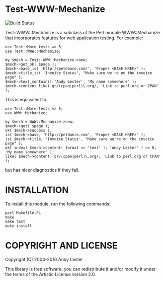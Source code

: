 # Test-WWW-Mechanize

[![Build Status](https://travis-ci.org/petdance/test-www-mechanize.svg?branch=dev)](https://travis-ci.org/petdance/test-www-mechanize)

Test::WWW::Mechanize is a subclass of the Perl module WWW::Mechanize
that incorporates features for web application testing.  For example:

    use Test::More tests => 5;
    use Test::WWW::Mechanize;

    my $mech = Test::WWW::Mechanize->new;
    $mech->get_ok( $page );
    $mech->base_is( 'http://petdance.com/', 'Proper <BASE HREF>' );
    $mech->title_is( 'Invoice Status', "Make sure we're on the invoice page" );
    $mech->text_contains( 'Andy Lester', 'My name somewhere' );
    $mech->content_like( qr/(cpan|perl)\.org/, 'Link to perl.org or CPAN' );

This is equivalent to:

    use Test::More tests => 5;
    use WWW::Mechanize;

    my $mech = WWW::Mechanize->new;
    $mech->get( $page );
    ok( $mech->success );
    is( $mech->base, 'http://petdance.com', 'Proper <BASE HREF>' );
    is( $mech->title, 'Invoice Status', "Make sure we're on the invoice page" );
    ok( index( $mech->content( format => 'text' ), 'Andy Lester' ) >= 0, 'My name somewhere' );
    like( $mech->content, qr/(cpan|perl)\.org/, 'Link to perl.org or CPAN' );

but has nicer diagnostics if they fail.

# INSTALLATION

To install this module, run the following commands:

    perl Makefile.PL
    make
    make test
    make install

# COPYRIGHT AND LICENSE

Copyright (C) 2004-2016 Andy Lester

This library is free software; you can redistribute it and/or modify it
under the terms of the Artistic License version 2.0.
